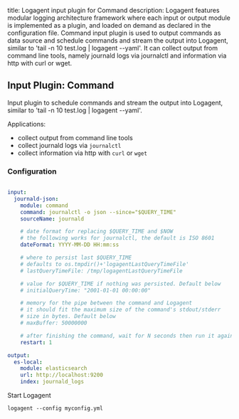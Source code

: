 title: Logagent input plugin for Command 
description: Logagent features modular logging architecture framework where each input or output module is implemented as a plugin, and loaded on demand as declared in the configuration file. Command input plugin is used to output commands as data source and schedule commands and stream the output into Logagent, similar to 'tail -n 10 test.log | logagent --yaml'. It can collect output from command line tools, namely journald logs via journalctl and information via http with curl or wget.

## Input Plugin: Command 

Input plugin to schedule commands and stream the output into Logagent, similar to 'tail -n 10 test.log | logagent --yaml'. 

Applications: 

- collect output from command line tools
- collect journald logs via `journalctl`
- collect information via http with `curl` or `wget`


### Configuration

```yaml

input:
  journald-json: 
    module: command
    command: journalctl -o json --since="$QUERY_TIME"
    sourceName: journald

    # date format for replacing $QUERY_TIME and $NOW
    # the following works for journalctl, the default is ISO 8601
    dateFormat: YYYY-MM-DD HH:mm:ss

    # where to persist last $QUERY_TIME
    # defaults to os.tmpdir()+'logagentLastQueryTimeFile'
    # lastQueryTimeFile: /tmp/logagentLastQueryTimeFile

    # value for $QUERY_TIME if nothing was persisted. Default below
    # initialQueryTime: "2001-01-01 00:00:00"

    # memory for the pipe between the command and Logagent
    # it should fit the maximum size of the command's stdout/stderr
    # size in bytes. Default below
    # maxBuffer: 50000000

    # after finishing the command, wait for N seconds then run it again
    restart: 1

output:
  es-local:
    module: elasticsearch
    url: http://localhost:9200
    index: journald_logs

```

Start Logagent

```
logagent --config myconfig.yml
```
